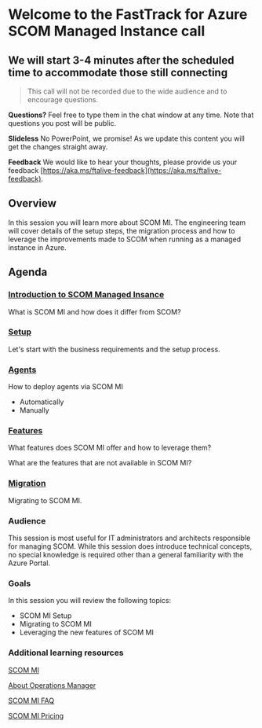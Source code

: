 # Welcome to the FastTrack for Azure SCOM Managed Instance call

## We will start 3-4 minutes after the scheduled time to accommodate those still connecting

> This call will not be recorded due to the wide audience and to encourage questions.

**Questions?** Feel free to type them in the chat window at any time. Note that questions you post will be public.

**Slideless** No PowerPoint, we promise! As we update this content you will get the changes straight away.

**Feedback** We would like to hear your thoughts, please provide us your feedback [https://aka.ms/ftalive-feedback](https://aka.ms/ftalive-feedback).

## Overview

In this session you will learn more about SCOM MI. The engineering team will cover details of the setup steps, the migration process and how to leverage the improvements made to SCOM when running as a managed instance in Azure.

## Agenda

### [Introduction to SCOM Managed Insance](intro.md)

What is SCOM MI and how does it differ from SCOM?

### [Setup](setup.md)

Let's start with the business requirements and the setup process.

### [Agents](agents.md)

How to deploy agents via SCOM MI

- Automatically
- Manually

### [Features](Features.md)

What features does SCOM MI offer and how to leverage them?

What are the features that are not available in SCOM MI?

### [Migration](migration.md)

Migrating to SCOM MI.

### Audience

This session is most useful for IT administrators and architects responsible for managing SCOM. While this session does introduce technical concepts, no special knowledge is required other than a general familiarity with the Azure Portal.

### Goals

In this session you will review the following topics:

- SCOM MI Setup
- Migrating to SCOM MI
- Leveraging the new features of SCOM MI

### Additional learning resources

[SCOM MI](https://docs.microsoft.com/en-us/azure/azure-monitor/insights/scom-mi-overview)

[About Operations Manager](https://learn.microsoft.com/en-us/system-center/scom/welcome?view=sc-om-2022)

[SCOM MI FAQ](https://learn.microsoft.com/en-us/system-center/scom/faq?view=sc-om-2022)

[SCOM MI Pricing](https://azure.microsoft.com/en-us/pricing/details/monitor/)

